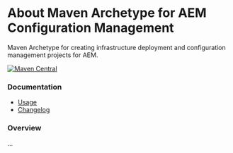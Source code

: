 About Maven Archetype for AEM Configuration Management
======================================================

Maven Archetype for creating infrastructure deployment and configuration management projects for AEM.

[![Maven Central](https://maven-badges.herokuapp.com/maven-central/io.wcm.maven.archetypes/io.wcm.maven.archetypes.aem-confmgmt/badge.svg)](https://maven-badges.herokuapp.com/maven-central/io.wcm.maven.archetypes/io.wcm.maven.archetypes.aem-confmgmt)


### Documentation

* [Usage][usage]
* [Changelog][changelog]


### Overview

...



[usage]: usage.html
[changelog]: changes-report.html
